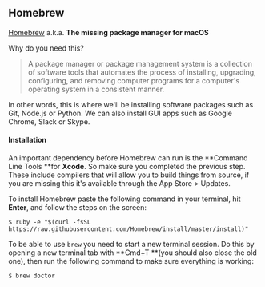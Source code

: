## Homebrew

[Homebrew](https://brew.sh/) a.k.a. **The missing package manager for macOS**

Why do you need this?

> A package manager or package management system is a collection of software tools that automates the process of installing, upgrading, configuring, and removing computer programs for a computer's operating system in a consistent manner.

In other words, this is where we'll be installing software packages such as Git, Node.js or Python. We can also install GUI apps such as Google Chrome, Slack or Skype.

#### Installation

An important dependency before Homebrew can run is the **Command Line Tools **for **Xcode**. So make sure you completed the previous step. These include compilers that will allow you to build things from source, if you are missing this it's available through the App Store &gt; Updates.

To install Homebrew paste the following command  in your terminal, hit **Enter**, and follow the steps on the screen:

```
$ ruby -e "$(curl -fsSL https://raw.githubusercontent.com/Homebrew/install/master/install)"
```

To be able to use `brew` you need to start a new terminal session. Do this by opening a new terminal tab with **Cmd+T **\(you should also close the old one\), then run the following command to make sure everything is working:

```
$ brew doctor
```



